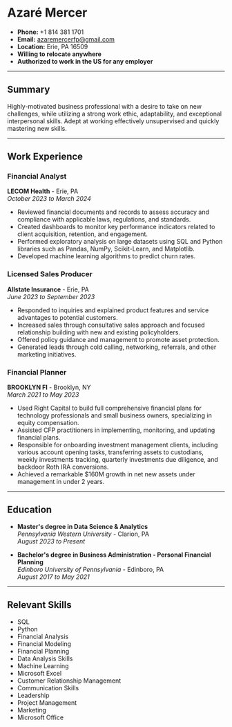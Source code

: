 # Azaré Mercer

- **Phone:** +1 814 381 1701
- **Email:** azaremercerfp@gmail.com
- **Location:** Erie, PA 16509
- **Willing to relocate anywhere**
- **Authorized to work in the US for any employer**

---

## Summary

Highly-motivated business professional with a desire to take on new challenges, while utilizing a strong work ethic, adaptability, and exceptional interpersonal skills. Adept at working effectively unsupervised and quickly mastering new skills.

---

## Work Experience

### Financial Analyst
**LECOM Health** - Erie, PA  
*October 2023 to March 2024*

- Reviewed financial documents and records to assess accuracy and compliance with applicable laws, regulations, and standards.
- Created dashboards to monitor key performance indicators related to client acquisition, retention, and engagement.
- Performed exploratory analysis on large datasets using SQL and Python libraries such as Pandas, NumPy, Scikit-Learn, and Matplotlib.
- Developed machine learning algorithms to predict churn rates.

### Licensed Sales Producer
**Allstate Insurance** - Erie, PA  
*June 2023 to September 2023*

- Responded to inquiries and explained product features and service advantages to potential customers.
- Increased sales through consultative sales approach and focused relationship building with new and existing policyholders.
- Offered policy guidance and management to promote asset protection.
- Generated leads through cold calling, networking, referrals, and other marketing initiatives.

### Financial Planner
**BROOKLYN FI** - Brooklyn, NY  
*March 2021 to May 2023*

- Used Right Capital to build full comprehensive financial plans for technology professionals and small business owners, specializing in equity compensation.
- Assisted CFP practitioners in implementing, monitoring, and updating financial plans.
- Responsible for onboarding investment management clients, including various account opening tasks, transferring assets to custodians, weekly investments tracking, quarterly investments due diligence, and backdoor Roth IRA conversions.
- Achieved a remarkable $160M growth in net new assets under management in under 2 years.

---

## Education

- **Master's degree in Data Science & Analytics**  
  *Pennsylvania Western University* - Clarion, PA  
  *August 2023 to Present*

- **Bachelor's degree in Business Administration - Personal Financial Planning**  
  *Edinboro University of Pennsylvania* - Edinboro, PA  
  *August 2017 to May 2021*

---

## Relevant Skills

- SQL
- Python
- Financial Analysis
- Financial Modeling
- Financial Planning
- Data Analysis Skills
- Machine Learning
- Microsoft Excel
- Customer Relationship Management
- Communication Skills
- Leadership
- Project Management
- Marketing
- Microsoft Office
